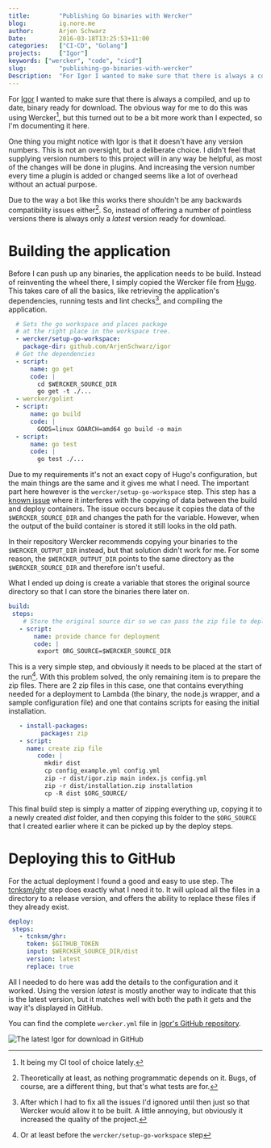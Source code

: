 ```yaml
---
title:        "Publishing Go binaries with Wercker"
blog:         ig.nore.me  
author:       Arjen Schwarz  
Date:         2016-03-18T13:25:53+11:00  
categories:   ["CI-CD", "Golang"]
projects:     ["Igor"]
keywords: ["wercker", "code", "cicd"]
slug:         "publishing-go-binaries-with-wercker"
Description:  "For Igor I wanted to make sure that there is always a compiled, and up to date, binary ready for download. The obvious way for me to do this was using Wercker, but this turned out to be a bit more work than I expected, so I'm documenting it here."
---
```


For [Igor](/2016/03/introducing-igor/) I wanted to make sure that there is always a compiled, and up to date, binary ready for download. The obvious way for me to do this was using Wercker[^wercker], but this turned out to be a bit more work than I expected, so I'm documenting it here.

One thing you might notice with Igor is that it doesn't have any version numbers. This is not an oversight, but a deliberate choice. I didn't feel that supplying version numbers to this project will in any way be helpful, as most of the changes will be done in plugins. And increasing the version number every time a plugin is added or changed seems like a lot of overhead without an actual purpose.

Due to the way a bot like this works there shouldn't be any backwards compatibility issues either[^theoretically]. So, instead of offering a number of pointless versions there is always only a *latest* version ready for download.

# Building the application

Before I can push up any binaries, the application needs to be build. Instead of reinventing the wheel there, I simply copied the Wercker file from [Hugo](https://github.com/spf13/hugo "Hugo"). This takes care of all the basics, like retrieving the application's dependencies, running tests and lint checks[^1], and compiling the application.

```yaml
  # Sets the go workspace and places package
  # at the right place in the workspace tree.
  - wercker/setup-go-workspace:
    package-dir: github.com/ArjenSchwarz/igor
  # Get the dependencies
  - script:
      name: go get
      code: |
        cd $WERCKER_SOURCE_DIR
        go get -t ./...
  - wercker/golint
  - script:
      name: go build
      code: |
        GOOS=linux GOARCH=amd64 go build -o main
  - script:
      name: go test
      code: |
        go test ./...
```

Due to my requirements it's not an exact copy of Hugo's configuration, but the main things are the same and it gives me what I need. The important part here however is the `wercker/setup-go-workspace` step. This step has a [known issue](https://github.com/wercker/step-setup-go-workspace#changes-made-during-build-are-not-present-during-a-deploy) where it interferes with the copying of data between the build and deploy containers. The issue occurs because it copies the data of the `$WERCKER_SOURCE_DIR` and changes the path for the variable. However, when the output of the build container is stored it still looks in the old path.

In their repository Wercker recommends copying your binaries to the `$WERCKER_OUTPUT_DIR` instead, but that solution didn't work for me. For some reason, the `$WERCKER_OUTPUT_DIR` points to the same directory as the `$WERCKER_SOURCE_DIR` and therefore isn't useful.

What I ended up doing is create a variable that stores the original source directory so that I can store the binaries there later on.

```yaml
build:
 steps:
    # Store the original source dir so we can pass the zip file to deploy
   - script:
       name: provide chance for deployment
       code: |
        export ORG_SOURCE=$WERCKER_SOURCE_DIR
```

This is a very simple step, and obviously it needs to be placed at the start of the run[^2]. With this problem solved, the only remaining item is to prepare the zip files. There are 2 zip files in this case, one that contains everything needed for a deployment to Lambda (the binary, the node.js wrapper, and a sample configuration file) and one that contains scripts for easing the initial installation.

```yaml
   - install-packages:
         packages: zip
   - script:
     name: create zip file
        code: |
          mkdir dist
          cp config_example.yml config.yml
          zip -r dist/igor.zip main index.js config.yml
          zip -r dist/installation.zip installation
          cp -R dist $ORG_SOURCE/
```

This final build step is simply a matter of zipping everything up, copying it to a newly created *dist* folder, and then copying this folder to the `$ORG_SOURCE` that I created earlier where it can be picked up by the deploy steps.

# Deploying this to GitHub

For the actual deployment I found a good and easy to use step. The [tcnksm/ghr](https://github.com/tcnksm/ghr) step does exactly what I need it to. It will upload all the files in a directory to a release version, and offers the ability to replace these files if they already exist.

```yaml
deploy:
 steps:
   - tcnksm/ghr:
     token: $GITHUB_TOKEN
     input: $WERCKER_SOURCE_DIR/dist
     version: latest
     replace: true
```

All I needed to do here was add the details to the configuration and it worked. Using the version *latest* is mostly another way to indicate that this is the latest version, but it matches well with both the path it gets and the way it's displayed in GitHub.

You can find the complete `wercker.yml` file in [Igor's GitHub repository](https://github.com/ArjenSchwarz/igor/blob/master/wercker.yml).

![](/img/posts/2016-03-18-igor-latest.jpg "The latest Igor for download in GitHub")

[^1]:   After which I had to fix all the issues I'd ignored until then just so that Wercker would allow it to be built. A little annoying, but obviously it increased the quality of the project.

[^2]:   Or at least before the `wercker/setup-go-workspace` step

[^theoretically]: Theoretically at least, as nothing programmatic depends on it. Bugs, of course, are a different thing, but that's what tests are for.

[^wercker]: It being my CI tool of choice lately.
